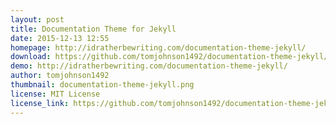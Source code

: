 ```yaml
---
layout: post
title: Documentation Theme for Jekyll
date: 2015-12-13 12:55
homepage: http://idratherbewriting.com/documentation-theme-jekyll/
download: https://github.com/tomjohnson1492/documentation-theme-jekyll/archive/gh-pages.zip
demo: http://idratherbewriting.com/documentation-theme-jekyll/
author: tomjohnson1492
thumbnail: documentation-theme-jekyll.png
license: MIT License
license_link: https://github.com/tomjohnson1492/documentation-theme-jekyll/blob/gh-pages/licenses/LICENSE.txt
---
```

